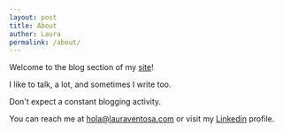 ```yaml
---
layout: post
title: About
author: Laura
permalink: /about/
---
```


Welcome to the blog section of my [site](https://lauraventosa.com)!

I like to talk, a lot, and sometimes I write too. 

Don't expect a constant blogging activity.

You can reach me at hola@lauraventosa.com or visit my [Linkedin](https://www.linkedin.com/in/laura-ventosa-andreu-497b16122/) profile.


[jekyll-organization]: https://github.com/jekyll
